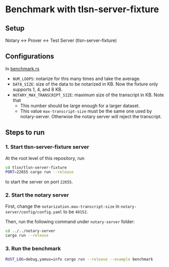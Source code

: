 # Benchmark with tlsn-server-fixture

## Setup
Notary <-> Prover <-> Test Server (tlsn-server-fixture)

## Configurations
In [benchmark.rs](./benchmark.rs)
- `NUM_LOOPS`: notarize for this many times and take the average.
- `DATA_SIZE`: size of the data to be notarized in KB. Now the fixture only supports 1, 4, and 8 KB.
- `NOTARY_MAX_TRANSCRIPT_SIZE`: maximum size of the transcript in KB. Note that
    - This number should be large enough for a larger dataset.
    - This value `max-transcript-size` must be the same one used by notary-server. Otherwise the notary server will reject the transcript.

## Steps to run
### 1. Start tlsn-server-fixture server
At the root level of this repository, run
```sh
cd tlsn/tlsn-server-fixture
PORT=22655 cargo run --release
```
to start the server on port `22655`.

### 2. Start the notary server
First, change the `notarization.max-transcript-size` in `notary-server/config/config.yaml` to be `49152`.

Then, run the following command under `notary-server` folder:
```sh
cd ../../notary-server
cargo run --release
```

### 3. Run the benchmark
```sh
RUST_LOG=debug,yamux=info cargo run --release --example benchmark
```
